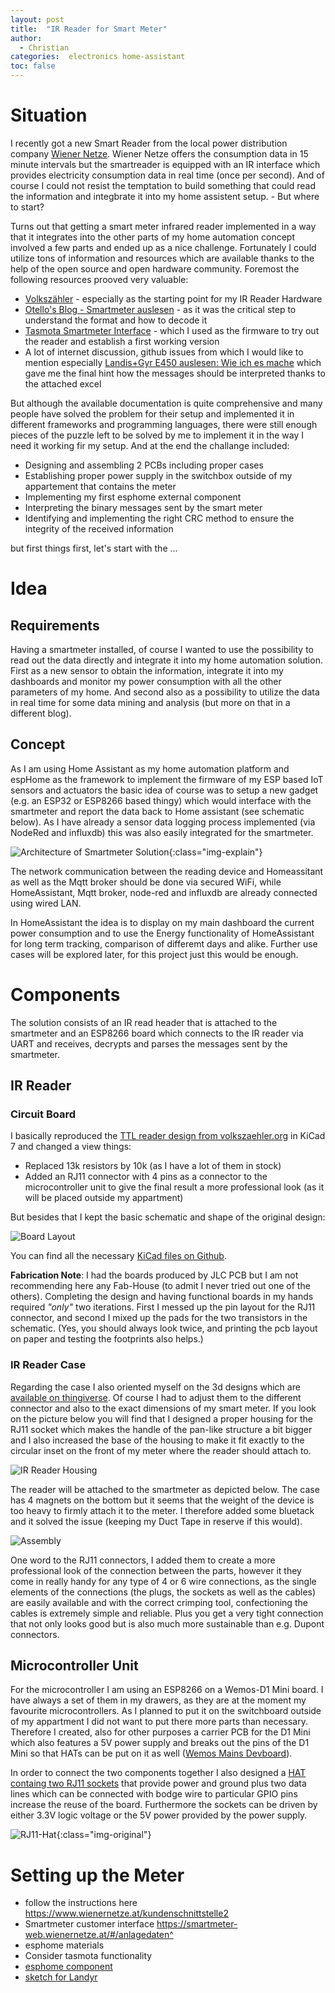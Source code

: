 ```yaml
---
layout: post
title:  "IR Reader for Smart Meter"
author: 
  - Christian
categories:  electronics home-assistant
toc: false
---
```


# Situation

I recently got a new Smart Reader from the local power distribution company [Wiener Netze](https://www.wienernetze.at/smartmeterwebportal). Wiener Netze offers the consumption data in 15 minute intervals but the smartreader is equipped with an IR interface which provides electricity consumption data in real time (once per second). And of course I could not resist the temptation to build something that could read the information and integbrate it into my home assistent setup. - But where to start?

Turns out that getting a smart meter infrared reader implemented in a way that it integrates into the other parts of my home automation concept involved a few parts and ended up as a nice challenge. Fortunately I could utilize tons of information and resources which are available thanks to the help of the open source and open hardware community. Foremost the following resources prooved very valuable:

- [Volkszähler](https://wiki.volkszaehler.org/start) - especially as the starting point for my IR Reader Hardware
- [Otello's Blog - Smartmeter auslesen](https://ottelo.jimdofree.com/stromz%C3%A4hler-auslesen-tasmota/) - as it was the critical step to understand the format and how to decode it
- [Tasmota Smartmeter Interface](https://tasmota.github.io/docs/Smart-Meter-Interface/#general-description) - which I used as the firmware to try out the reader and establish a first working version
- A lot of internet discussion, github issues from which I would like to mention especially [Landis+Gyr E450 auslesen: Wie ich es mache](https://www.photovoltaikforum.com/thread/137994-landis-gyr-e450-auslesen-wie-ich-es-mache/#google_vignette) which gave me the final hint how the messages should be interpreted thanks to the attached excel

But although the available documentation is quite comprehensive and many people have solved the problem for their setup and implemented it in different frameworks and programming languages, there were still enough pieces of the puzzle left to be solved by me to implement it in the way I need it working fir my setup. And at the end the challange included:

- Designing and assembling 2 PCBs including proper cases
- Establishing proper power supply in the switchbox outside of my appartement that contains the meter
- Implementing my first esphome external component 
- Interpreting the binary messages sent by the smart meter
- Identifying and implementing the right CRC method to ensure the integrity of the received information

but first things first, let's start with the ...

# Idea

## Requirements 

Having a smartmeter installed, of course I wanted to use the possibility to read out the data directly and integrate it into my home automation solution. First as a new sensor to obtain the information, integrate it into my dashboards and monitor my power consumption with all the other parameters of my home. And second also as a possibility to utilize the data in  real time for some data mining and analysis (but more on that in a different blog).

## Concept

As I am using Home Assistant as my home automation platform and espHome as the framework to implement the firmware of my ESP based IoT sensors and actuators the basic idea of course was to setup a new gadget (e.g. an ESP32 or ESP8266 based thingy) which would interface with the smartmeter and report the data back to Home assistant (see schematic below). As I have already a sensor data logging process implemented (via NodeRed and influxdb) this was also easily integrated for the smartmeter.

![Architecture of Smartmeter Solution](/assets/images/power-reader/architecture.png){:class="img-explain"}

The network communication between the reading device and Homeassitant as well as the Mqtt broker should be done via secured WiFi, while HomeAssistant, Mqtt broker, node-red and influxdb are already connected using wired LAN. 

In HomeAssistant the idea is to display on my main dashboard the current power consumption and to use the Energy functionality of HomeAssistant for long term tracking, comparison of differemt days and alike. Further use cases will be explored later, for this project just this would be enough.

# Components

The solution consists of an IR read header that is attached to the smartmeter and an ESP8266 board which connects to the IR reader via UART and receives, decrypts and parses the messages sent by the smartmeter.

## IR Reader

### Circuit Board

I basically reproduced the [TTL reader design from volkszaehler.org](https://wiki.volkszaehler.org/hardware/controllers/ir-schreib-lesekopf-ttl-ausgang) in KiCad 7 and changed a view things:

- Replaced 13k resistors by 10k (as I have a lot of them in stock)
- Added an RJ11 connector with 4 pins as a connector to the microcontroller unit to give the final result a more professional look (as it will be placed outside my appartment)

But besides that I kept the basic schematic and shape of the original design:

![Board Layout](/assets/images/power-reader/smartmeter-ir-reader-brd.svg)

You can find all the necessary [KiCad files on Github](https://github.com/chof747/smartmeter-ir-reader/tree/main).

**Fabrication Note**: I had the boards produced by JLC PCB but I am not recommending here any Fab-House (to admit I never tried out one of the others). Completing the design and having functional boards in my hands required *"only"* two iterations. First I messed up the pin layout for the RJ11 connector, and second I mixed up the pads for the two transistors in the schematic. (Yes, you should always look twice, and printing the pcb layout on paper and testing the footprints also helps.)

### IR Reader Case
Regarding the case I also oriented myself on the 3d designs which are 
[available on thingiverse](https://github.com/chof747/smartmeter-ir-reader/tree/main). Of course I had to adjust them to the different connector and also to the exact dimensions of my smart meter. If you look on the picture below you will find that I designed a proper housing for the RJ11 socket which makes the handle of the pan-like structure a bit bigger and I also increased the base of the housing to make it fit exactly to the circular inset on the front of my meter where the reader should attach to.

![IR Reader Housing](/assets/images/power-reader/smartmeter-reader-case.png)

The reader will be attached to the smartmeter as depicted below. The case has 4 magnets on the bottom but it seems that the weight of the device is too heavy to firmly attach it to the meter. I therefore added some bluetack and it solved the issue (keeping my Duct Tape in reserve if this would).

![Assembly](/assets/images/power-reader/smartmeter-assembled.jpg)

One word to the RJ11 connectors, I added them to create a more professional look of the connection between the parts, however it they come in really handy for any type of 4 or 6 wire connections, as the single elements of the connections (the plugs, the sockets as well as the cables) are easily available and with the correct crimping tool, confectioning the cables is extremely simple and reliable. Plus you get a very tight connection that not only looks good but is also much more sustainable than e.g. Dupont connectors.

## Microcontroller Unit

For the microcontroller I am using an ESP8266 on a Wemos-D1 Mini board. I have always a set of them in my drawers, as they are at the moment my favourite microcontrollers. As I planned to put it on the switchboard outside of my appartment I did not want to put there more parts than necessary. Therefore I created, also for other purposes a carrier PCB for the D1 Mini which also features a 5V power supply and breaks out the pins of the D1 Mini so that HATs can be put on it as well ([Wemos Mains Devboard](https://github.com/chof747/wemos-mains-dev)).

In order to connect the two components together I also designed a [HAT containg two RJ11 sockets](https://github.com/chof747/rj11-wemos-hat) that provide power and ground plus two data lines which can be connected with bodge wire to particular GPIO pins increase the reuse of the board. Furthermore the sockets can be driven by either 3.3V logic voltage or the 5V power provided by the power supply.

![RJ11-Hat](/assets/images/power-reader/rj11-hat.png){:class="img-original"}

# Setting up the Meter

- follow the instructions here https://www.wienernetze.at/kundenschnittstelle2
- Smartmeter customer interface https://smartmeter-web.wienernetze.at/#/anlagedaten^
- esphome materials
- Consider tasmota functionality
- [esphome component](https://github.com/bernikr/esphome-wienernetze-im150-smartmeter)
- [sketch for Landyr](https://github.com/aldadic/esp-smartmeter-reader/blob/main/esp-smartmeter-reader/esp-smartmeter-reader.ino)